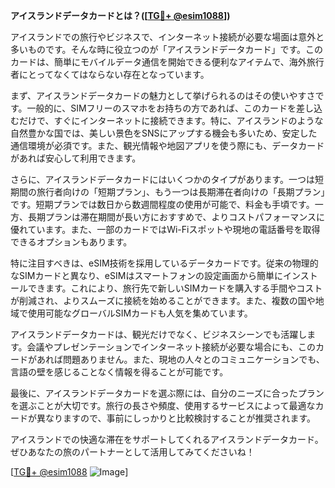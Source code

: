 **アイスランドデータカードとは？([[TG💪+ @esim1088](https://t.me/s/esim1088)])**

アイスランドでの旅行やビジネスで、インターネット接続が必要な場面は意外と多いものです。そんな時に役立つのが「アイスランドデータカード」です。このカードは、簡単にモバイルデータ通信を開始できる便利なアイテムで、海外旅行者にとってなくてはならない存在となっています。

まず、アイスランドデータカードの魅力として挙げられるのはその使いやすさです。一般的に、SIMフリーのスマホをお持ちの方であれば、このカードを差し込むだけで、すぐにインターネットに接続できます。特に、アイスランドのような自然豊かな国では、美しい景色をSNSにアップする機会も多いため、安定した通信環境が必須です。また、観光情報や地図アプリを使う際にも、データカードがあれば安心して利用できます。

さらに、アイスランドデータカードにはいくつかのタイプがあります。一つは短期間の旅行者向けの「短期プラン」、もう一つは長期滞在者向けの「長期プラン」です。短期プランでは数日から数週間程度の使用が可能で、料金も手頃です。一方、長期プランは滞在期間が長い方におすすめで、よりコストパフォーマンスに優れています。また、一部のカードではWi-Fiスポットや現地の電話番号を取得できるオプションもあります。

特に注目すべきは、eSIM技術を採用しているデータカードです。従来の物理的なSIMカードと異なり、eSIMはスマートフォンの設定画面から簡単にインストールできます。これにより、旅行先で新しいSIMカードを購入する手間やコストが削減され、よりスムーズに接続を始めることができます。また、複数の国や地域で使用可能なグローバルSIMカードも人気を集めています。

アイスランドデータカードは、観光だけでなく、ビジネスシーンでも活躍します。会議やプレゼンテーションでインターネット接続が必要な場合にも、このカードがあれば問題ありません。また、現地の人々とのコミュニケーションでも、言語の壁を感じることなく情報を得ることが可能です。

最後に、アイスランドデータカードを選ぶ際には、自分のニーズに合ったプランを選ぶことが大切です。旅行の長さや頻度、使用するサービスによって最適なカードが異なりますので、事前にしっかりと比較検討することが推奨されます。

アイスランドでの快適な滞在をサポートしてくれるアイスランドデータカード。ぜひあなたの旅のパートナーとして活用してみてくださいね！

[[TG💪+ @esim1088](https://t.me/s/esim1088) ![Image](https://i.postimg.cc/Y0z9fWf4/image.png)]